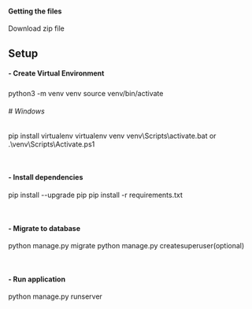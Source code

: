 
#### Getting the files
Download zip file 

## Setup

#### - Create Virtual Environment
#####

python3 -m venv venv
source venv/bin/activate


###### # Windows

pip install virtualenv 
virtualenv venv 
venv\Scripts\activate.bat 
or
.\venv\Scripts\Activate.ps1

<br>

#### - Install dependencies

pip install --upgrade pip
pip install -r requirements.txt


<br>

#### - Migrate to database

python manage.py migrate
python manage.py createsuperuser(optional)


<br>

#### - Run application

python manage.py runserver


<br>



